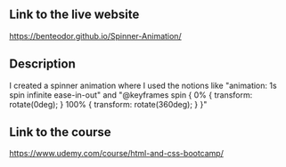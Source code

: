  ## Link to the live website 
 https://benteodor.github.io/Spinner-Animation/
 ## Description 
 I created a spinner animation where I used the notions like "animation: 1s spin infinite ease-in-out" and 
"@keyframes spin {
  0% {
    transform: rotate(0deg);
  }
  100% {
    transform: rotate(360deg);
  }
}"
 ## Link to the course 
 https://www.udemy.com/course/html-and-css-bootcamp/
